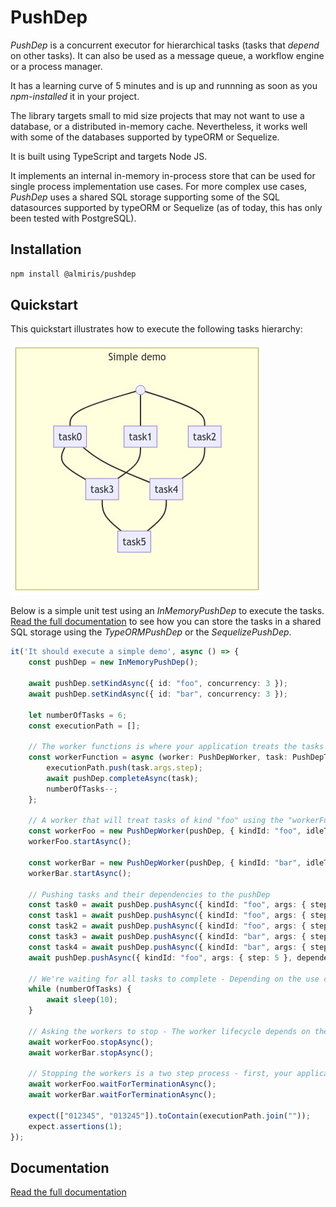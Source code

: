 # PushDep

*PushDep* is a concurrent executor for hierarchical tasks (tasks that *depend* on other tasks). It can also be used as a message queue, a workflow engine or a process manager.

It has a learning curve of 5 minutes and is up and runnning as soon as you *npm-installed* it in your project.

The library targets small to mid size projects that may not want to use a database, or a distributed in-memory cache. Nevertheless, it works well with some of the databases supported by typeORM or Sequelize.

It is built using TypeScript and targets Node JS.

It implements an internal in-memory in-process store that can be used for single process implementation use cases. For more complex use cases, *PushDep* uses a shared SQL storage supporting some of the SQL datasources supported by typeORM or Sequelize (as of today, this has only been tested with PostgreSQL).

## Installation

```bash
npm install @almiris/pushdep 
```

## Quickstart
This quickstart illustrates how to execute the following tasks hierarchy:

![Tasks hierarchy](https://github.com/almiris/pushdep/blob/master/doc/simple-demo.png)

Below is a simple unit test using an *InMemoryPushDep* to execute the tasks. [Read the full documentation](https://github.com/almiris/pushdep/blob/master/doc/documentation.md) to see how you can store the tasks in a shared SQL storage using the *TypeORMPushDep* or the *SequelizePushDep*.

```typescript 
it('It should execute a simple demo', async () => {
    const pushDep = new InMemoryPushDep();

    await pushDep.setKindAsync({ id: "foo", concurrency: 3 });
    await pushDep.setKindAsync({ id: "bar", concurrency: 3 });

    let numberOfTasks = 6;
    const executionPath = [];

    // The worker functions is where your application treats the tasks
    const workerFunction = async (worker: PushDepWorker, task: PushDepTask, pushDep: PushDep) => {
        executionPath.push(task.args.step);
        await pushDep.completeAsync(task);
        numberOfTasks--;
    };

    // A worker that will treat tasks of kind "foo" using the "workerFunction" defined above
    const workerFoo = new PushDepWorker(pushDep, { kindId: "foo", idleTimeoutMs: 10 }, workerFunction);
    workerFoo.startAsync();

    const workerBar = new PushDepWorker(pushDep, { kindId: "bar", idleTimeoutMs: 10 }, workerFunction);
    workerBar.startAsync();

    // Pushing tasks and their dependencies to the pushDep
    const task0 = await pushDep.pushAsync({ kindId: "foo", args: { step: 0 } });
    const task1 = await pushDep.pushAsync({ kindId: "foo", args: { step: 1 } });
    const task2 = await pushDep.pushAsync({ kindId: "foo", args: { step: 2 } });
    const task3 = await pushDep.pushAsync({ kindId: "bar", args: { step: 3 }, dependencies: [task0, task1] });
    const task4 = await pushDep.pushAsync({ kindId: "bar", args: { step: 4 }, dependencies: [task0, task2] });
    await pushDep.pushAsync({ kindId: "foo", args: { step: 5 }, dependencies: [task3, task4] });

    // We're waiting for all tasks to complete - Depending on the use case, your application will wait or not
    while (numberOfTasks) {
        await sleep(10);
    }

    // Asking the workers to stop - The worker lifecycle depends on the use cae
    await workerFoo.stopAsync();
    await workerBar.stopAsync();

    // Stopping the workers is a two step process - first, your application asks the worker to stop, then your application waits for the workers to really stop (the worker treating a task may only stop after treating the task)
    await workerFoo.waitForTerminationAsync();
    await workerBar.waitForTerminationAsync();

    expect(["012345", "013245"]).toContain(executionPath.join(""));
    expect.assertions(1);
});
```

## Documentation

[Read the full documentation](https://github.com/almiris/pushdep/blob/master/doc/documentation.md)
